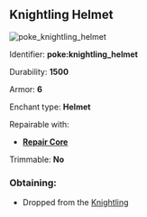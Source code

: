 ## Knightling Helmet
![poke_knightling_helmet](https://github.com/ItsMePok/PFE/assets/136857747/e0957c68-25ab-47ac-b92d-d8f3d6ef0a85)

Identifier: **poke:knightling_helmet**

Durability: **1500**

Armor: **6**

Enchant type: **Helmet**

Repairable with:
* **[Repair Core](https://pfewiki.gitbook.io/home/items/cores/repair-core)**

Trimmable: **No**

### Obtaining:
 * Dropped from the [Knightling](https://github.com/ItsMePok/PFE/wiki/Knightling)
